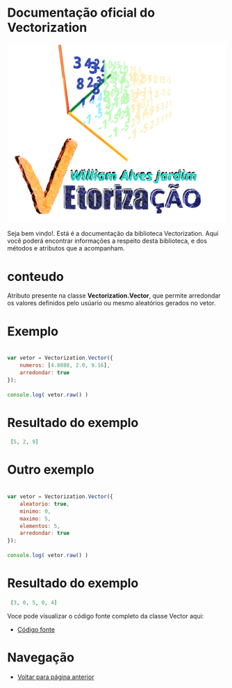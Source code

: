 # Documentação oficial do Vectorization
![Logo do projeto](https://github.com/WilliamJardim/Vectorization/blob/main/imagens/logo512x512.png)

Seja bem vindo!. Está é a documentação da biblioteca Vectorization.
Aqui você poderá encontrar informações a respeito desta biblioteca, e dos métodos e atributos que a acompanham.

# conteudo
Atributo presente na classe **Vectorization.Vector**, que permite arredondar os valores definidos pelo usúario ou mesmo aleatórios gerados no vetor.

# Exemplo
```javascript

var vetor = Vectorization.Vector({
    numeros: [4.8888, 2.0, 9.16],
    arredondar: true 
});

console.log( vetor.raw() )

```

# Resultado do exemplo
```json
 [5, 2, 9]
```

# Outro exemplo 
```javascript

var vetor = Vectorization.Vector({
    aleatorio: true, 
    minimo: 0, 
    maximo: 5, 
    elementos: 5, 
    arredondar: true 
});

console.log( vetor.raw() )

```

# Resultado do exemplo
```json
 [3, 0, 5, 0, 4]
```

Voce pode visualizar o código fonte completo da classe Vector aqui:
* [Código fonte](https://github.com/WilliamJardim/Vectorization/blob/main/src/Vector.js)

# Navegação
* [Voltar para página anterior](../page.md)